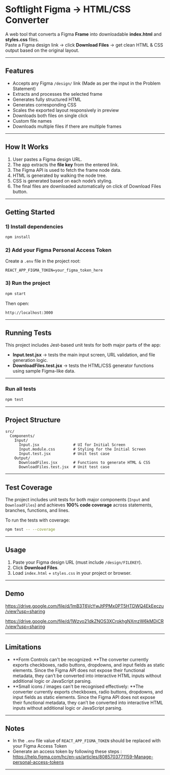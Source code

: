 # Softlight Figma → HTML/CSS Converter

A web tool that converts a Figma **Frame** into downloadable **index.html** and **styles.css** files.  
Paste a Figma design link → click **Download Files** → get clean HTML & CSS output based on the original layout.

---

## Features

- Accepts any Figma `/design/` link (Made as per the input in the Problem Statement)
- Extracts and processes the selected frame
- Generates fully structured HTML
- Generates corresponding CSS 
- Scales the exported layout responsively in preview
- Downloads both files on single click
- Custom file names
- Downloads multiple files if there are multiple frames

---

## How It Works

1. User pastes a Figma design URL.
2. The app extracts the **file key** from the entered link.
3. The Figma API is used to fetch the frame node data.
4. HTML is generated by walking the node tree.
5. CSS is generated based on each node’s styling.
6. The final files are downloaded automatically on click of Download Files button.

---

## Getting Started

### 1) Install dependencies
```bash
npm install
```

### 2) Add your Figma Personal Access Token
Create a `.env` file in the project root:

```env
REACT_APP_FIGMA_TOKEN=your_figma_token_here
```

### 3) Run the project
```bash
npm start
```

Then open:
```
http://localhost:3000
```
---

## Running Tests
This project includes Jest-based unit tests for both major parts of the app:

- **Input.test.jsx** → tests the main input screen, URL validation, and file generation logic.
- **DownloadFiles.test.jsx** → tests the HTML/CSS generator functions using sample Figma-like data.

---

### Run all tests
``` bash
npm test

```

---

## Project Structure

```
src/
  Components/
    Input/
      Input.jsx               # UI for Initial Screen
      Input.module.css        # Styling for the Initial Screen
      Input.test.jsx          # Unit test case
    Output/
      DownloadFiles.jsx       # Functions to generate HTML & CSS
      DownloadFiles.test.jsx  # Unit test case
```

---
## Test Coverage

The project includes unit tests for both major components (`Input` and `DownloadFiles`) and achieves **100% code coverage** across statements, branches, functions, and lines.

To run the tests with coverage:
``` bash
npm test -- --coverage

```

---

## Usage

1. Paste your Figma design URL (must include `/design/FILEKEY`).
2. Click **Download Files**.
3. Load `index.html` + `styles.css` in your project or browser.

---

## Demo

https://drive.google.com/file/d/1mB3T6VcYwJtPPMx0PT5HTDWQ4EkEeczu/view?usp=sharing

https://drive.google.com/file/d/1Wzvo21dkZNOS3XCrokhgNXmzW6kMDiCR/view?usp=sharing


---

## Limitations

- **Form Controls can't be recognized: **The converter currently exports checkboxes, radio buttons, dropdowns, and input fields as static elements. Since the Figma API does not expose their functional metadata, they can’t be converted into interactive HTML inputs without additional logic or JavaScript parsing.
- **Small icons / images can't be recognised effectively: **The converter currently exports checkboxes, radio buttons, dropdowns, and input fields as static elements. Since the Figma API does not expose their functional metadata, they can’t be converted into interactive HTML inputs without additional logic or JavaScript parsing.

---

## Notes

- In the `.env` file value of `REACT_APP_FIGMA_TOKEN` should be replaced with your Figma Access Token
- Generate an access token by following these steps :  https://help.figma.com/hc/en-us/articles/8085703771159-Manage-personal-access-tokens

---



